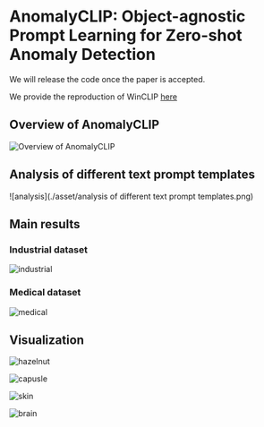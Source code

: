 # AnomalyCLIP: Object-agnostic Prompt Learning for Zero-shot Anomaly Detection
We will release the code once the paper is accepted.

We provide the reproduction of WinCLIP [here](https://github.com/zqhang/WinCLIP-pytorch)


## Overview of AnomalyCLIP
![Overview of AnomalyCLIP](./asset/overview.png)

## Analysis of different text prompt templates
![analysis](./asset/analysis of different text prompt templates.png) 

## Main results

### Industrial dataset
![industrial](./asset/Industrial.png) 


### Medical dataset
![medical](./asset/medical.png) 


## Visualization

![hazelnut](./asset/hazelnut.png) 

![capusle](./asset/capusle.png) 

![skin](./asset/skin.png) 

![brain](./asset/brain.png) 
